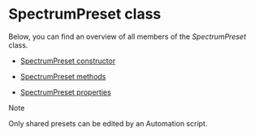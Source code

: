 # SpectrumPreset class

Below, you can find an overview of all members of the *SpectrumPreset* class.

- [SpectrumPreset constructor](SpectrumPreset_constructor.md)

- [SpectrumPreset methods](SpectrumPreset_methods.md)

- [SpectrumPreset properties](SpectrumPreset_properties.md)

> [!NOTE]
> Only shared presets can be edited by an Automation script.
>
